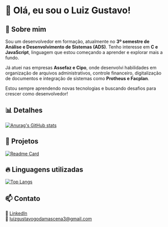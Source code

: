 # 👋 Olá, eu sou o Luiz Gustavo!  

## 🚀 Sobre mim  
Sou um desenvolvedor em formação, atualmente no **3º semestre de Análise e Desenvolvimento de Sistemas (ADS)**. Tenho interesse em **C e JavaScript**, linguagem que estou começando a aprender e explorar mais a fundo.  

Já atuei nas empresas **Assefaz e Cipo**, onde desenvolvi habilidades em organização de arquivos administrativos, controle financeiro, digitalização de documentos e integração de sistemas como **Protheus e Facplan**.  

Estou sempre aprendendo novas tecnologias e buscando desafios para crescer como desenvolvedor!  

## 📊 Detalhes  

[![Anurag's GitHub stats](https://github-readme-stats.vercel.app/api?username=gusta-xis&show_icons=true&theme=dark)](https://github.com/anuraghazra/github-readme-stats)  

## 📌 Projetos  

[![Readme Card](https://github-readme-stats.vercel.app/api/pin/?username=gusta-xis&repo=My-projects&theme=dark)](https://github.com/gusta-xis/variavel)  

## 🔥 Linguagens utilizadas  

[![Top Langs](https://github-readme-stats.vercel.app/api/top-langs/?username=gusta-xis&layout=compact)](https://github.com/anuraghazra/github-readme-stats)  

## 📫 Contato  
💼 [LinkedIn](https://linkedin.com/in/devdamascena)  
📧 luizgustavogodamascena3@gmail.com  

